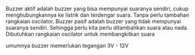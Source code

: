 Buzzer aktif adalah buzzer yang bisa mempunyai suaranya sendiri, cukup menghubungkannya ke listrik dan terdengar suara. Tanpa perlu tambahan rangkaian oscilator. Buzzer pasif adalah buzzer yang tidak mempunyai suaranya sendiri. Sehingga perlu kita perlu ditambahkan suara atau nada. Dibutuhkan rangkaian oscilator untuk membangkitkan suara 

umumnya buzzer memerlukan tegangan 3V - 12V